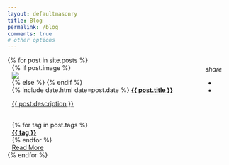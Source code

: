 ```yaml
---
layout: defaultmasonry
title: Blog
permalink: /blog
comments: true
# other options
---
```

  <div id="index-banner">
  <div class="section no-pad-bot">
    <div class="container">
      <div class="row grid">
        <div class="grid-sizer"></div>
        {% for post in site.posts %}
          <div class="card-wrapper grid-item" style="padding-left: 10px; padding-right: 10px;">
            <div class="card hoverable">
              {% if post.image  %}
                <div class="card-image">
                  <img src="{{ post.image }}">
                </div>
                <div class="btn-menu" style="padding:0px">
                  <div class="fixed-action-btn horizontal click-to-toggle" style="position:relative; float:right; bottom:30px; right:10px; z-index: 1">
                    <a class="btn-floating btn-large hoverable blue waves-effect waves-light">
                      <i class="large material-icons btn-icon">share</i>
                    </a>
                    <ul>
                      <li>
                      <a href="https://www.facebook.com/sharer/sharer.php?u={{ site.url }}/{{ post.url }}" class="btn-floating" onclick="window.open(this.href, 'facebook-share','width=580,height=296');return false;" title="Share on Facebook"><i class="fab fa-facebook-f"></i></a>
                    </li>                        
                      <li><a href="https://twitter.com/intent/tweet?{{ site.url }}/{{ post.url }}%20via%20&#64;{{ site.twitter_username }}&hashtags={% for tag in post.tags %}{{tag}},{% endfor %}" class="btn-floating twitter-color" onclick="window.open(this.href, 'twitter-share', 'width=550,height=235');return false;" title="Share on Twitter">
                        <i class="fab fa-twitter"></i>
                      </a></li>
                    </ul>
                  </div>
                </div>
              {% else  %}
              {% endif %}
              <div class="card-content">
                <span class="grey-text text-lighten-1">{% include date.html date=post.date %}</span>
                <a class="post-link" href="{{ post.url | prepend: site.baseurl }}"><span class="flow-text card-title"><b>{{ post.title }}</b></span></a>
                <a class="post-link" href="{{ post.url | prepend: site.baseurl }}">
                  <p class="post-description">{{ post.description }}</p>
                </a>
                <br>
                <div class="tags">
                  {% for tag in post.tags  %}
                    <a class="tag-name" href="#" data-tag="{{tag | slugify }}"><div class="chip"><b>{{ tag }}</b></div></a>
                  {% endfor  %}
                </div>
              </div>
              <div class="card-action">
                <div class="center-align">
                  <a href="{{ post.url | prepend: site.baseurl }}" class="read-more">Read More</a>
                </div>
              </div>
            </div>
          </div>
        {% endfor %}
      </div>
    </div>
  </div>



